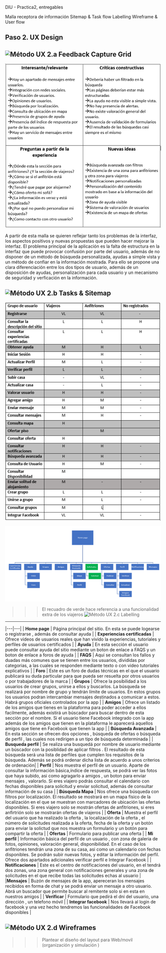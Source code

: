 DIU - Practica2, entregables

Malla receptora de información 
Sitemap & Task flow 
Labelling 
Wireframe & User flow 
## Paso 2. UX Design  


![Método UX](../img/feedback-capture-grid.png) 2.a Feedback Capture Grid
----


 ![feedback grid](https://github.com/migueg/DIU20/blob/master/P2/Feedbackgrid.PNG)
  
  
 A partir de esta malla se quieren reflejar tanto los problemas de la interfaz, los aspectos positivos 
 y nuevas propuestas que pueden hacer mejorar la interfaz. El problema principal de la aplicación es la 
 falta de estructura en la interfaz que puede provocar confusión por parte del usuario, además de no disponer
 de un método de búsqueda personalizada, ayudas a simple vista y un método de confiar en la información mostrada.
 Para ello se propone una clara diferenciación entre los dos tipos de usuario, además de un disposición de ayudas, 
 personalización para cada usuario y un mecanismo de seguridad y verficación en la información.


![Método UX](../img/Sitemap.png) 2.b Tasks & Sitemap 
-----
![usertaskmatrix](https://github.com/migueg/DIU20/blob/master/P2/UserTaskmatrix.PNG)

![sitemap](https://github.com/migueg/DIU20/blob/master/P2/sitemap.PNG)
>>>El recuadro de verde hace referencia a una funcionalidad extra de los viajeros
![Método UX](../img/labelling.png) 2.c Labelling 
----

|---|---|
| **Home page**                  | Página principal del sitio. En esta se puede logearse o registrarse , además de consultar ayuda  |
| **Experiencias certificadas**  | Ofrece videos de usuarios reales que han vivido la experiencias, tutoriales y perfiles de usuarios certificados |
| **Ayuda**  | En esta sección el usuario puede consultar ayuda del sitio mediante un boton de enlace a FAQS y un boton de enlace a foros de ayuda  |
| **FAQS**  | Aqui se consultan los fallos y duadas más comunes que se tienen entre los usuarios, divididas por categorias, a las cuales se responden mediante texto o con video tutoriales explicativos  |
| **Foro**  | Este es un foro de dudas técnicas en el que el usuario publicará su duda particular para que pueda ser resuelta por otros usuarios o por trabajadores de la marca   |
| **Grupos**  | Ofrece la posibilidad a los usuarios de crear grupos, unirse a ellos y buscarlos. La búsqueda se realizará por nombre de grupo y tendrán límite de usuarios. En estos grupos los usuarios podran intercambiar mensajes destinados a comunicar a estos. Habrá grupos oficiales controlados por la app   |
| **Amigos** |  Ofrece un listado de los amigos que tienes en la plataforma para poder acceder a ellos facilmente, además existirá un búscador para buscar dentro de esta sección por el nombre. Si el usuario tiene Facebook integrado con la app además de los amigos que tienen en la plataforma le aparecerá aquellos amigos que tiene en Facebook que tienen la app |
| **Búsqueda Avanzada**  | En esta sección se  ofrecen dos opciones , búsqueda de ofertas o búsqueda de perfil , las cuales nos redirigen a un tipo de búsqueda determinada  |
| **Busqueda perfil**  | Se realiza una busquedá por nombre de usuario mediante un búscador con la posiblidad de aplicar filtros . El resultado de esta búsqueda será una lista de perfiles que cumplen los requisitos de la búsqueda. Además se podrá ordenar dicha lista 
de acuerdo a unos criterios de ordenación|
| **Perfil**  |  Nos muestra el perfil  de un usuario. Aparte de consultar la información básica,índice de respuesta, se podrá ver las fotos que haya subido, asi como agragarlo a amigos , un boton para enviar mensajes , valorarlo. Si eres viajero podrás consultar el calendario con fechas disponibles para solicitud y enviar solicitud, además de consultar información de su casa |
| **Búsqueda Mapa** | Nos ofrece una búsqueda con filtros por localización. El resultado se mostrará en un mapa físico de la localización en el que se muestran con marcadores de ubicación las ofertas disponibles. Si eres viajero solo se mostrán ofertas de anfitriones, si eres anfirtrión solo se mostrarán ofertas de viajeros  |
| **Oferta**  | Muestra el perfil del usuario que ha realizado la oferta , la localización de la oferta , el número de solicitudes realizada a la oferta, fecha de la oferta y un botón para enviar la solictud que nos muestra un formulario y un botón para compartir la oferta  |
| **Ofertas**   |  Formulario para publicar una oferta |
| **Mi perfil**  | Información básica del perfil de un usuario , con zona de galeria de fotos, opiniones, valoración general, disponibilidad. En el caso de los anfitriones tendrán una zona de su casa, asi como un calendario con fechas disponibles. Se podrán subir nuevas fotos, y editar la información del perfil. Ofrece dos apartados adicionales verificar perfil e Integrar Facebook    |
| **Notificaciones**  | Este es el centro de notificaciones del usuario, en el tendrá dos zonas, una zona general con notificaciones generales y una zona de solicitudes en el que recibe todas las solicitudes echas al usuario    |
|**Mensajes**   |  Buzón de mensajes de la app, apereceran los mensajes recibidos en forma de chat y se podrá enviar un mensaje a otro usuario. Abrá un buscador que permite buscar al remitente solo si en esta en nuestros amigos |
| **Verificar**  | Formulario que pedirá el dni del usuario, una dirección , un telefono móvil  |
| **Integrar facebook**  | Nos llevará al login de facebook y una vez hecho tendremos las funcionalidades de Facebook disponibles  |


![Método UX](../img/Wireframes.png) 2.d Wireframes
-----

>>> Plantear el  diseño del layout para Web/movil (organización y simulación ) 

